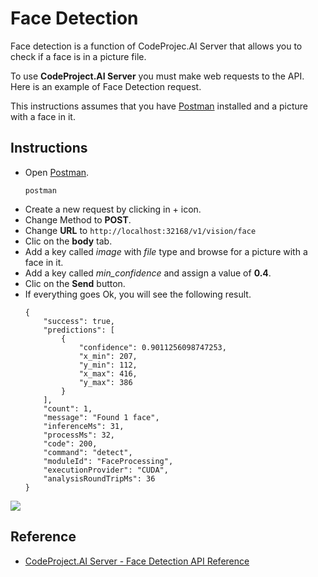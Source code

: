 # Face Detection

Face detection is a function of CodeProjec.AI Server that allows you to check if a face is in a picture file.

To use **CodeProject.AI Server** you must make web requests to the API. Here is an example of Face Detection request.

This instructions assumes that you have [Postman](https://github.com/hugoescalpelo/data-visualization/blob/main/Postman/postman-documentation.md) installed and a picture with a face in it.

## Instructions

- Open [Postman](https://github.com/hugoescalpelo/data-visualization/blob/main/Postman/postman-documentation.md#install-postman).
    ```
    postman
    ```
- Create a new request by clicking in + icon.
- Change Method to **POST**.
- Change **URL** to ```http://localhost:32168/v1/vision/face```
- Clic on the **body** tab.
- Add a key called *image* with *file* type and browse for a picture with a face in it.
- Add a key called *min_confidence* and assign a value of **0.4**.
- Clic on  the **Send** button.
- If everything goes Ok, you will see the following result.
    ```
    {
        "success": true,
        "predictions": [
            {
                "confidence": 0.9011256098747253,
                "x_min": 207,
                "y_min": 112,
                "x_max": 416,
                "y_max": 386
            }
        ],
        "count": 1,
        "message": "Found 1 face",
        "inferenceMs": 31,
        "processMs": 32,
        "code": 200,
        "command": "detect",
        "moduleId": "FaceProcessing",
        "executionProvider": "CUDA",
        "analysisRoundTripMs": 36
    }
    ```
![](https://github.com/hugoescalpelo/data-visualization/blob/main/Images/Screenshot%20from%202023-10-10%2016-09-11.png?raw=true)
## Reference

- [CodeProject.AI Server - Face Detection API Reference](https://www.codeproject.com/ai/docs/api/api_reference.html#face-detection)

